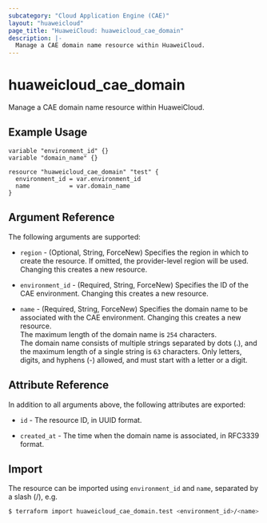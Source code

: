 ```yaml
---
subcategory: "Cloud Application Engine (CAE)"
layout: "huaweicloud"
page_title: "HuaweiCloud: huaweicloud_cae_domain"
description: |-
  Manage a CAE domain name resource within HuaweiCloud.
---
```


# huaweicloud_cae_domain

Manage a CAE domain name resource within HuaweiCloud.

## Example Usage

```hcl
variable "environment_id" {}
variable "domain_name" {}

resource "huaweicloud_cae_domain" "test" {
  environment_id = var.environment_id
  name           = var.domain_name
}
```

## Argument Reference

The following arguments are supported:

* `region` - (Optional, String, ForceNew) Specifies the region in which to create the resource.
  If omitted, the provider-level region will be used.
  Changing this creates a new resource.

* `environment_id` - (Required, String, ForceNew) Specifies the ID of the CAE environment.
  Changing this creates a new resource.

* `name` - (Required, String, ForceNew) Specifies the domain name to be associated with the CAE environment.
  Changing this creates a new resource.  
  The maximum length of the domain name is `254` characters.  
  The domain name consists of multiple strings separated by dots (.), and the maximum length of a single string is `63` characters.
  Only letters, digits, and hyphens (-) allowed, and must start with a letter or a digit.

## Attribute Reference

In addition to all arguments above, the following attributes are exported:

* `id` - The resource ID, in UUID format.

* `created_at` - The time when the domain name is associated, in RFC3339 format.

## Import

The resource can be imported using `environment_id` and `name`, separated by a slash (/), e.g.

```bash
$ terraform import huaweicloud_cae_domain.test <environment_id>/<name>
```
